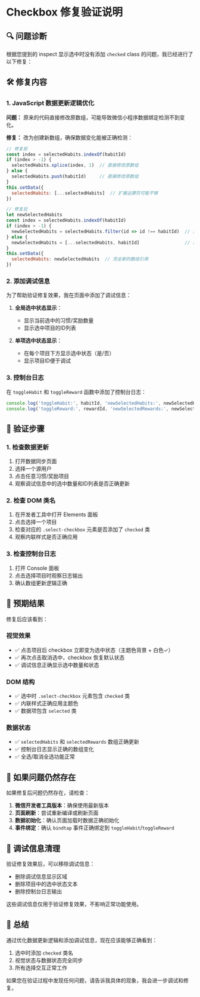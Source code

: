 # Checkbox 修复验证说明

## 🔍 问题诊断

根据您提到的 inspect 显示选中时没有添加 `checked` class 的问题，我已经进行了以下修复：

## 🛠️ 修复内容

### 1. JavaScript 数据更新逻辑优化

**问题：** 原来的代码直接修改原数组，可能导致微信小程序数据绑定检测不到变化。

**修复：** 改为创建新数组，确保数据变化能被正确检测：

```javascript
// 修复前
const index = selectedHabits.indexOf(habitId)
if (index > -1) {
  selectedHabits.splice(index, 1)  // 直接修改原数组
} else {
  selectedHabits.push(habitId)     // 直接修改原数组
}
this.setData({
  selectedHabits: [...selectedHabits]  // 扩展运算符可能不够
})

// 修复后
let newSelectedHabits
const index = selectedHabits.indexOf(habitId)
if (index > -1) {
  newSelectedHabits = selectedHabits.filter(id => id !== habitId)  // 创建新数组
} else {
  newSelectedHabits = [...selectedHabits, habitId]                 // 创建新数组
}
this.setData({
  selectedHabits: newSelectedHabits  // 完全新的数组引用
})
```

### 2. 添加调试信息

为了帮助验证修复效果，我在页面中添加了调试信息：

1. **全局选中状态显示**：
   - 显示当前选中的习惯/奖励数量
   - 显示选中项目的ID列表

2. **单项选中状态显示**：
   - 在每个项目下方显示选中状态（是/否）
   - 显示项目ID便于调试

### 3. 控制台日志

在 `toggleHabit` 和 `toggleReward` 函数中添加了控制台日志：
```javascript
console.log('toggleHabit:', habitId, 'newSelectedHabits:', newSelectedHabits)
console.log('toggleReward:', rewardId, 'newSelectedRewards:', newSelectedRewards)
```

## 🧪 验证步骤

### 1. 检查数据更新
1. 打开数据同步页面
2. 选择一个源用户
3. 点击任意习惯/奖励项目
4. 观察调试信息中的选中数量和ID列表是否正确更新

### 2. 检查 DOM 类名
1. 在开发者工具中打开 Elements 面板
2. 点击选择一个项目
3. 检查对应的 `.select-checkbox` 元素是否添加了 `checked` 类
4. 观察内联样式是否正确应用

### 3. 检查控制台日志
1. 打开 Console 面板
2. 点击选择项目时观察日志输出
3. 确认数组更新逻辑正确

## 🎯 预期结果

修复后应该看到：

### 视觉效果
- ✅ 点击项目后 checkbox 立即变为选中状态（主题色背景 + 白色✓）
- ✅ 再次点击取消选中，checkbox 恢复默认状态
- ✅ 调试信息正确显示选中数量和状态

### DOM 结构
- ✅ 选中时 `.select-checkbox` 元素包含 `checked` 类
- ✅ 内联样式正确应用主题色
- ✅ 数据项包含 `selected` 类

### 数据状态
- ✅ `selectedHabits` 和 `selectedRewards` 数组正确更新
- ✅ 控制台日志显示正确的数组变化
- ✅ 全选/取消全选功能正常

## 🔧 如果问题仍然存在

如果修复后问题仍然存在，请检查：

1. **微信开发者工具版本**：确保使用最新版本
2. **页面刷新**：尝试重新编译或刷新页面
3. **数据初始化**：确认页面加载时数据正确初始化
4. **事件绑定**：确认 `bindtap` 事件正确绑定到 `toggleHabit`/`toggleReward`

## 📝 调试信息清理

验证修复效果后，可以移除调试信息：
- 删除调试信息显示区域
- 删除项目中的选中状态文本
- 删除控制台日志输出

这些调试信息仅用于验证修复效果，不影响正常功能使用。

## 🎉 总结

通过优化数据更新逻辑和添加调试信息，现在应该能够正确看到：
1. 选中时添加 `checked` 类名
2. 视觉状态与数据状态完全同步
3. 所有选择交互正常工作

如果您在验证过程中发现任何问题，请告诉我具体的现象，我会进一步调试和修复。
